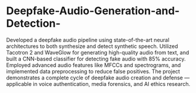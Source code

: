 # Deepfake-Audio-Generation-and-Detection-
Developed a deepfake audio pipeline using state-of-the-art neural architectures to both synthesize and detect synthetic speech. Utilized Tacotron 2 and WaveGlow for generating high-quality audio from text, and built a CNN-based classifier for detecting fake audio with 85% accuracy. Employed advanced audio features like MFCCs and spectrograms, and implemented data preprocessing to reduce false positives. The project demonstrates a complete cycle of deepfake audio creation and defense — applicable in voice authentication, media forensics, and AI ethics research.
